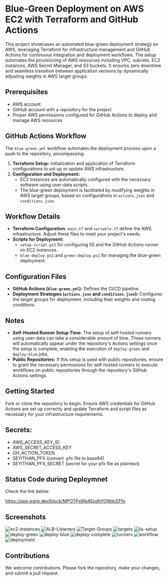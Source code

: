 # Blue-Green Deployment on AWS EC2 with Terraform and GitHub Actions

This project showcases an automated blue-green deployment strategy on AWS, leveraging Terraform for infrastructure management and GitHub Actions for continuous integration and deployment workflows. The setup automates the provisioning of AWS resources including VPC, subnets, EC2 instances, AWS Secret Manager, and S3 buckets. It ensures zero downtime and seamless transition between application versions by dynamically adjusting weights in AWS target groups.

## Prerequisites

- AWS account
- GitHub account with a repository for the project
- Proper AWS permissions configured for GitHub Actions to deploy and manage AWS resources

## GitHub Actions Workflow

The `blue-green.yml` workflow automates the deployment process upon a push to the repository, encompassing:

1. **Terraform Setup:** Initialization and application of Terraform configurations to set up or update AWS infrastructure.
2. **Configuration and Deployment:**
   - EC2 instances are automatically configured with the necessary software using user-data scripts.
   - The blue-green deployment is facilitated by modifying weights in AWS target groups, based on configurations in `actions.json` and `conditions.json`.

## Workflow Details

- **Terraform Configuration:** `main.tf` and `variable.tf` define the AWS infrastructure. Adjust these files to meet your project's needs.
- **Scripts for Deployment:**
  - `setup-script.ps1` for configuring IIS and the GitHub Actions runner on EC2 instances.
  - `blue-deploy.ps1` and `green-deploy.ps1` for managing the blue-green deployment.

## Configuration Files

- **GitHub Actions (`blue-green.yml`):** Defines the CI/CD pipeline.
- **Deployment Strategies (`actions.json` and `conditions.json`):** Configures the target groups for deployment, including their weights and routing conditions.

## Notes

- **Self-Hosted Runner Setup Time:** The setup of self-hosted runners using user-data can take a considerable amount of time. These runners will automatically appear under the repository's Actions settings once the setup is complete, enabling the execution of `deploy-green` and `deploy-blue` jobs.
- **Public Repositories:** If this setup is used with public repositories, ensure to grant the necessary permissions for self-hosted runners to execute workflows on public repositories through the repository's GitHub Actions settings.

## Getting Started

Fork or clone the repository to begin. Ensure AWS credentials for GitHub Actions are set up correctly and update Terraform and script files as necessary for your infrastructure requirements.

## Secrets:
- AWS_ACCESS_KEY_ID
- AWS_SECRET_ACCESS_KEY
- GH_ACTION_TOKEN
- SEYITHAN_PFX (convert .pfx file to base64)
- SEYITHAN_PFX_SECRET (secret for your pfx file as plaintext)

## Status Code during Deploymnet

Check the link below:

https://app.warp.dev/block/MPOTPsWg4EpdhYOWdcEFfo

## Screenshots

![ec2-instances](https://drive.google.com/thumbnail?id=1yo_vHsrANGFtw-G9DqY8IVYFvmvQyL4_&sz=w1000) 
![ALB-Listeners](https://drive.google.com/thumbnail?id=1BVNASjwgq9rMyCbPzvR2AF6m_UoZx4qe&sz=w1000) 
![Target-Groups](https://drive.google.com/thumbnail?id=1LjcSG3Cy7nW72cPRqjEIa3wpYOl-utvI&sz=w1000) 
![targets](https://drive.google.com/thumbnail?id=1xMsSK2LgHjzC0EIkNTpczZIjNkmHIH2l&sz=w1000) 
![iis-setup](https://drive.google.com/thumbnail?id=1Wi6UNd0OJgg5bNJ1c60l-Y4EVncmeHKU&sz=w1000) 
![deploy-green](https://drive.google.com/thumbnail?id=1S0ByJxeSudH2nC2UrHrU9U8wbUNbiv73&sz=w1000) 
![deploy-blue](https://drive.google.com/thumbnail?id=1SIRLRiprxt8xCaIwgaDmwGkoehO3eR-R&sz=w1000) 
![deploy-complete](https://drive.google.com/thumbnail?id=1BlUgK3zHNox3rJRu39AYoz57yx6ccr3M&sz=w1000) 
![runners](https://drive.google.com/thumbnail?id=1xC78VGEqAGwHlJ5czpdBNIpTI5QhFzRH&sz=w1000) 
![workflow](https://drive.google.com/thumbnail?id=1GfV5dbbTjo7KEz-_yWHY4LArRA5v1qWG&sz=w1000) 
![deployment](https://drive.google.com/thumbnail?id=1ZHOTeRKXgbZ_T02uZ1ONV8_ofB6mQZip&sz=w1000) 

## Contributions

We welcome contributions. Please fork the repository, make your changes, and submit a pull request.


